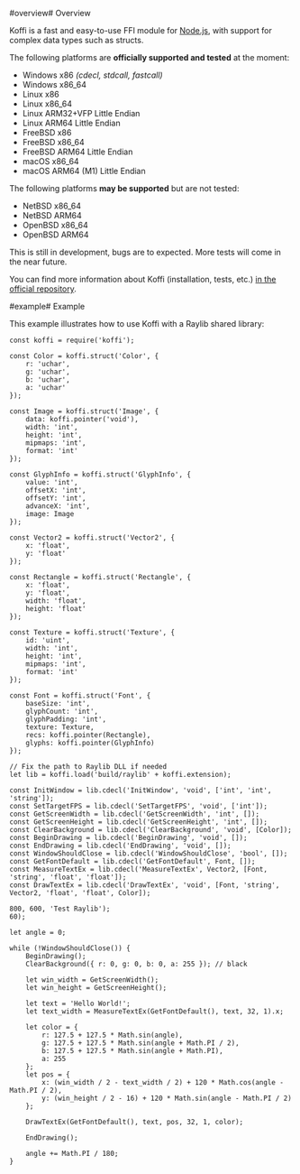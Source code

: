 <!-- Title: koromix.dev — Koffi
     Menu: Koffi
     Created: 2022-05-16 -->

#overview# Overview

Koffi is a fast and easy-to-use FFI module for [Node.js](https://nodejs.org/), with support for complex data types such as structs.

The following platforms are **officially supported and tested** at the moment:

- Windows x86 *(cdecl, stdcall, fastcall)*
- Windows x86_64
- Linux x86
- Linux x86_64
- Linux ARM32+VFP Little Endian
- Linux ARM64 Little Endian
- FreeBSD x86
- FreeBSD x86_64
- FreeBSD ARM64 Little Endian
- macOS x86_64
- macOS ARM64 (M1) Little Endian

The following platforms **may be supported** but are not tested:

- NetBSD x86_64
- NetBSD ARM64
- OpenBSD x86_64
- OpenBSD ARM64

This is still in development, bugs are to expected. More tests will come in the near future.

You can find more information about Koffi (installation, tests, etc.) [in the official repository](https://github.com/Koromix/luigi/tree/master/koffi).

#example# Example

This example illustrates how to use Koffi with a Raylib shared library:

    const koffi = require('koffi');

    const Color = koffi.struct('Color', {
        r: 'uchar',
        g: 'uchar',
        b: 'uchar',
        a: 'uchar'
    });

    const Image = koffi.struct('Image', {
        data: koffi.pointer('void'),
        width: 'int',
        height: 'int',
        mipmaps: 'int',
        format: 'int'
    });

    const GlyphInfo = koffi.struct('GlyphInfo', {
        value: 'int',
        offsetX: 'int',
        offsetY: 'int',
        advanceX: 'int',
        image: Image
    });

    const Vector2 = koffi.struct('Vector2', {
        x: 'float',
        y: 'float'
    });

    const Rectangle = koffi.struct('Rectangle', {
        x: 'float',
        y: 'float',
        width: 'float',
        height: 'float'
    });

    const Texture = koffi.struct('Texture', {
        id: 'uint',
        width: 'int',
        height: 'int',
        mipmaps: 'int',
        format: 'int'
    });

    const Font = koffi.struct('Font', {
        baseSize: 'int',
        glyphCount: 'int',
        glyphPadding: 'int',
        texture: Texture,
        recs: koffi.pointer(Rectangle),
        glyphs: koffi.pointer(GlyphInfo)
    });

    // Fix the path to Raylib DLL if needed
    let lib = koffi.load('build/raylib' + koffi.extension);

    const InitWindow = lib.cdecl('InitWindow', 'void', ['int', 'int', 'string']);
    const SetTargetFPS = lib.cdecl('SetTargetFPS', 'void', ['int']);
    const GetScreenWidth = lib.cdecl('GetScreenWidth', 'int', []);
    const GetScreenHeight = lib.cdecl('GetScreenHeight', 'int', []);
    const ClearBackground = lib.cdecl('ClearBackground', 'void', [Color]);
    const BeginDrawing = lib.cdecl('BeginDrawing', 'void', []);
    const EndDrawing = lib.cdecl('EndDrawing', 'void', []);
    const WindowShouldClose = lib.cdecl('WindowShouldClose', 'bool', []);
    const GetFontDefault = lib.cdecl('GetFontDefault', Font, []);
    const MeasureTextEx = lib.cdecl('MeasureTextEx', Vector2, [Font, 'string', 'float', 'float']);
    const DrawTextEx = lib.cdecl('DrawTextEx', 'void', [Font, 'string', Vector2, 'float', 'float', Color]);

    800, 600, 'Test Raylib');
    60);

    let angle = 0;

    while (!WindowShouldClose()) {
        BeginDrawing();
        ClearBackground({ r: 0, g: 0, b: 0, a: 255 }); // black

        let win_width = GetScreenWidth();
        let win_height = GetScreenHeight();

        let text = 'Hello World!';
        let text_width = MeasureTextEx(GetFontDefault(), text, 32, 1).x;

        let color = {
            r: 127.5 + 127.5 * Math.sin(angle),
            g: 127.5 + 127.5 * Math.sin(angle + Math.PI / 2),
            b: 127.5 + 127.5 * Math.sin(angle + Math.PI),
            a: 255
        };
        let pos = {
            x: (win_width / 2 - text_width / 2) + 120 * Math.cos(angle - Math.PI / 2),
            y: (win_height / 2 - 16) + 120 * Math.sin(angle - Math.PI / 2)
        };

        DrawTextEx(GetFontDefault(), text, pos, 32, 1, color);

        EndDrawing();

        angle += Math.PI / 180;
    }
